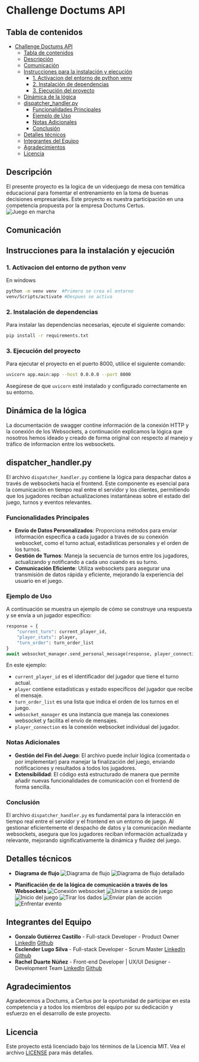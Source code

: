 # Challenge Doctums API

## Tabla de contenidos
- [Challenge Doctums API](#challenge-doctums-api)
  - [Tabla de contenidos](#tabla-de-contenidos)
  - [Descripción](#descripción)
  - [Comunicación](#comunicación)
  - [Instrucciones para la instalación y ejecución](#instrucciones-para-la-instalación-y-ejecución)
    - [1. Activacion del entorno de python venv](#1-activacion-del-entorno-de-python-venv)
    - [2. Instalación de dependencias](#2-instalación-de-dependencias)
    - [3. Ejecución del proyecto](#3-ejecución-del-proyecto)
  - [Dinámica de la lógica](#dinámica-de-la-lógica)
  - [dispatcher\_handler.py](#dispatcher_handlerpy)
    - [Funcionalidades Principales](#funcionalidades-principales)
    - [Ejemplo de Uso](#ejemplo-de-uso)
    - [Notas Adicionales](#notas-adicionales)
    - [Conclusión](#conclusión)
  - [Detalles técnicos](#detalles-técnicos)
  - [Integrantes del Equipo](#integrantes-del-equipo)
  - [Agradecimientos](#agradecimientos)
  - [Licencia](#licencia)

## Descripción

El presente proyecto es la logica de un videojuego de mesa con temática educacional para fomentar el entrenamiento en la toma de buenas decisiones empresariales. Este proyecto es nuestra participación en una competencia propuesta por la empresa Doctums Certus.
![Juego en marcha](app/public/GameInAction.png)

## Comunicación 

## Instrucciones para la instalación y ejecución

### 1. Activacion del entorno de python venv
En windows
```bash
python -m venv venv  #Primero se crea el entorno     
venv/Scripts/activate #Despues se activa
```

### 2. Instalación de dependencias

Para instalar las dependencias necesarias, ejecute el siguiente comando:

```bash
pip install -r requirements.txt
```

### 3. Ejecución del proyecto

Para ejecutar el proyecto en el puerto 8000, utilice el siguiente comando:

```bash
uvicorn app.main:app --host 0.0.0.0 --port 8000
```

Asegúrese de que `uvicorn` esté instalado y configurado correctamente en su entorno.

## Dinámica de la lógica
La documentación de swagger contine información de la conexión HTTP y la conexión de los Websockets, a continuación explicamos la lógica que nosotros hemos ideado y creado de forma original con respecto al manejo y tráfico de informacion entre los websockets.

## dispatcher_handler.py

El archivo `dispatcher_handler.py` contiene la lógica para despachar datos a través de websockets hacia el frontend. Este componente es esencial para la comunicación en tiempo real entre el servidor y los clientes, permitiendo que los jugadores reciban actualizaciones instantáneas sobre el estado del juego, turnos y eventos relevantes.

### Funcionalidades Principales
- **Envío de Datos Personalizados**: Proporciona métodos para enviar información específica a cada jugador a través de su conexión websocket, como el turno actual, estadísticas personales y el orden de los turnos.
- **Gestión de Turnos**: Maneja la secuencia de turnos entre los jugadores, actualizando y notificando a cada uno cuando es su turno.
- **Comunicación Eficiente**: Utiliza websockets para asegurar una transmisión de datos rápida y eficiente, mejorando la experiencia del usuario en el juego.

### Ejemplo de Uso
A continuación se muestra un ejemplo de cómo se construye una respuesta y se envía a un jugador específico:

```python
response = {
    "current_turn": current_player_id,
    "player_stats": player,
    "turn_order": turn_order_list
}
await websocket_manager.send_personal_message(response, player_connection)
```

En este ejemplo:
- `current_player_id` es el identificador del jugador que tiene el turno actual.
- `player` contiene estadísticas y estado específicos del jugador que recibe el mensaje.
- `turn_order_list` es una lista que indica el orden de los turnos en el juego.
- `websocket_manager` es una instancia que maneja las conexiones websocket y facilita el envío de mensajes.
- `player_connection` es la conexión websocket individual del jugador.

### Notas Adicionales
- **Gestión del Fin del Juego**: El archivo puede incluir lógica (comentada o por implementar) para manejar la finalización del juego, enviando notificaciones y resultados a todos los jugadores.
- **Extensibilidad**: El código está estructurado de manera que permite añadir nuevas funcionalidades de comunicación con el frontend de forma sencilla.

### Conclusión
El archivo `dispatcher_handler.py` es fundamental para la interacción en tiempo real entre el servidor y el frontend en un entorno de juego. Al gestionar eficientemente el despacho de datos y la comunicación mediante websockets, asegura que los jugadores reciban información actualizada y relevante, mejorando significativamente la dinámica y fluidez del juego.

## Detalles técnicos
- **Diagrama de flujo**
  ![Diagrama de flujo](app/public/FlowChart.png)
  ![Diagrama de flujo detallado](app/public/DetailedFlowChart.png)

- **Planificación de de la lógica de comunicación a través de los Websockets**
  ![Conexión websocket](app/public/WS-Connection.png)
  ![Unirse a sesión de juego](app/public/JoinGameSession.png)
  ![Inicio del juego](app/public/InitGame.png)
  ![Tirar los dados](app/public/RollDice.png)
  ![Enviar plan de acción](app/public/SubmitPlan.png)
  ![Enfrentar evento](app/public/HandleEvent.png)

## Integrantes del Equipo

- **Gonzalo Gutiérrez Castillo** - Full-stack Developer - Product Owner
    [LinkedIn](www.linkedin.com/in/gonzalo-gutiérrez-castillo-5520b1196)
    [Github](https://github.com/Gonzagut99)
- **Esclender Lugo Silva** - Full-stack Developer - Scrum Master
    [LinkedIn](https://www.linkedin.com/in/esclender-lugo/)
    [Github](https://github.com/Esclender)
- **Rachel Duarte Núñez** - Front-end Developer | UX/UI Designer - Development Team
    [LinkedIn](https://www.linkedin.com/in/rachel-duarte-nunez/)
    [Github](https://github.com/Rachelduarte11)

## Agradecimientos

Agradecemos a Doctums, a Certus por la oportunidad de participar en esta competencia y a todos los miembros del equipo por su dedicación y esfuerzo en el desarrollo de este proyecto.

## Licencia

Este proyecto está licenciado bajo los términos de la Licencia MIT. Vea el archivo [LICENSE](LICENSE) para más detalles.
